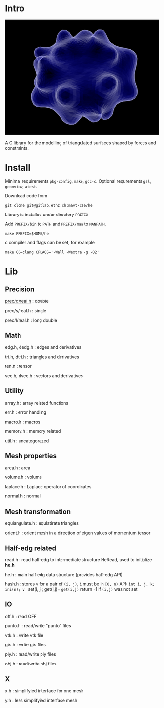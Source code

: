 Intro
=====

![Intro image](img/rbc/sde/00006.png)

A C library for the modelling of triangulated surfaces shaped by forces
and constraints.

Install
=======

Minimal requirements `pkg-config`, `make`, `gcc-c`. Optional
requrements `gsl`, `geomview`, `atest`.

Download code from
```
git clone git@gitlab.ethz.ch:mavt-cse/he
```

Library is installed under directory `PREFIX`

Add `PREFIX/bin` to `PATH` and `PREFIX/man` to `MANPATH`.

```
make PREFIX=$HOME/he
```

c compiler and flags can be set, for example

```
make CC=clang CFLAGS='-Wall -Wextra -g -O2'
```

Lib
===

Precision
---------

[prec/d/real.h](src/prec/d/real.h)
:   double

prec/s/real.h
:   single

prec/l/real.h
:   long double

Math
----

edg.h, dedg.h
:   edges and derivatives

tri.h, dtri.h
:   triangles and derivatives

ten.h
:   tensor

vec.h, dvec.h
:   vectors and derivatives

Utility
-------

array.h
:   array related functions

err.h
:   error handling

macro.h
:   macros

memory.h
:   memory related

util.h
:   uncategorazed

Mesh properties
---------------

area.h
:   area

volume.h
:   volume

laplace.h
:   Laplace operator of coordinates

normal.h
:   normal

Mesh transformation
-------------------

equiangulate.h
:   equlatirate triangles

orient.h
:   orient mesh in a direction of eigen values of momentum tensor

Half-edg related
----------------

read.h
:   read half-edg to intermediate structure HeRead, used to initialize
	**he.h**

he.h
:   main half edg data structure (provides half-edg API)

hash.h
:   stores `v` for a pair of `(i, j)`, `i` must be in `[0, n)` API:
	`int i, j, k;` `ini(n); v ` set(i, j); get(i,j)= `get(i,j)` return
	-1 if `(i,j)` was not set

IO
--

off.h
:   read OFF

punto.h
:   read/write "punto" files

vtk.h
:   write vtk file

gts.h
:   write gts files

ply.h
:   read/write ply files

obj.h
:   read/write obj files

X
-

x.h
:   simplifyied interface for one mesh

y.h
:   less simplifyied interface mesh
